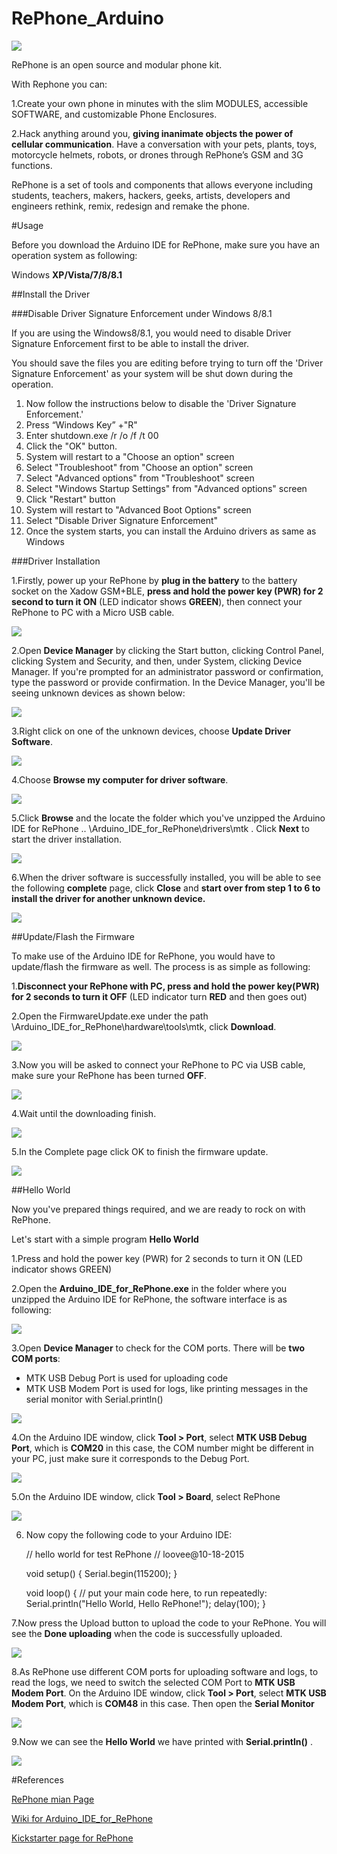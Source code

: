 # RePhone_Arduino
![](https://ksr-ugc.imgix.net/projects/1975885/photo-original.jpg?v=1444251465&w=1536&h=1152&fit=crop&auto=format&q=92&s=d301d98b1595a481fb18a5e312948ed6)

RePhone is an open source and modular phone kit.

With Rephone you can:

1.Create your own phone in minutes with the slim MODULES, accessible SOFTWARE, and customizable Phone Enclosures.

2.Hack anything around you, **giving inanimate objects the power of cellular communication**. Have a conversation with your pets, plants, toys, motorcycle helmets, robots, or drones through RePhone’s GSM and 3G functions.

RePhone is a set of tools and components that allows everyone including students, teachers, makers, hackers, geeks, artists, developers and engineers rethink, remix, redesign and remake the phone. 

#Usage

Before you download the Arduino IDE for RePhone, make sure you have an operation system as following:

Windows **XP/Vista/7/8/8.1**

##Install the Driver

###Disable Driver Signature Enforcement under Windows 8/8.1

If you are using the Windows8/8.1, you would need to disable Driver Signature Enforcement first to be able to install the driver.

You should save the files you are editing before trying to turn off the 'Driver Signature Enforcement' as your system will be shut down during the operation.

1. Now follow the instructions below to disable the 'Driver Signature Enforcement.' 
2. Press “Windows Key” +"R" 
3. Enter shutdown.exe /r /o /f /t 00 
4. Click the "OK" button.
5. System will restart to a "Choose an option" screen
6. Select "Troubleshoot" from "Choose an option" screen
7. Select "Advanced options" from "Troubleshoot" screen
8. Select "Windows Startup Settings" from "Advanced options" screen
9. Click "Restart" button
10. System will restart to "Advanced Boot Options" screen
11. Select "Disable Driver Signature Enforcement"
12. Once the system starts, you can install the Arduino drivers as same as Windows

###Driver Installation

1.Firstly, power up your RePhone by **plug in the battery** to the battery socket on the Xadow GSM+BLE, **press and hold the power key (PWR) for 2 second to turn it ON** (LED indicator shows **GREEN**), then connect your RePhone to PC with a Micro USB cable. 

![](http://www.seeedstudio.com/wiki/images/a/ab/Connect_Xadow_GSM%2BBLE_to_PC.png)

2.Open **Device Manager** by clicking the Start button, clicking Control Panel, clicking System and Security, and then, under System, clicking Device Manager. If you're prompted for an administrator password or confirmation, type the password or provide confirmation. 
In the Device Manager, you'll be seeing unknown devices as shown below: 

![](http://www.seeedstudio.com/wiki/images/1/18/Driver_Installation_Unknown_Devices.png)

3.Right click on one of the unknown devices, choose **Update Driver Software**.

![](http://www.seeedstudio.com/wiki/images/6/63/Driver_Installation_Update_Driver_Software.png)

4.Choose **Browse my computer for driver software**.

![](http://www.seeedstudio.com/wiki/images/e/ef/Driver_Installation_Browse_my_computer_for_driver_software.png)

5.Click **Browse** and the locate the folder which you've unzipped the Arduino IDE for RePhone .. \Arduino_IDE_for_RePhone\drivers\mtk . Click **Next** to start the driver installation.

![](http://www.seeedstudio.com/wiki/images/0/01/Driver_Installation_Locate_Driver.png)

6.When the driver software is successfully installed, you will be able to see the following **complete** page, click **Close** and **start over from step 1 to 6 to install the driver for another unknown device.**

![](http://www.seeedstudio.com/wiki/images/thumb/c/c1/Driver_Installation_complete_page.png/600px-Driver_Installation_complete_page.png)


##Update/Flash the Firmware

To make use of the Arduino IDE for RePhone, you would have to update/flash the firmware as well. The process is as simple as following:

1.**Disconnect your RePhone with PC, press and hold the power key(PWR) for 2 seconds to turn it OFF** (LED indicator turn **RED** and then goes out)

2.Open the FirmwareUpdate.exe under the path \Arduino_IDE_for_RePhone\hardware\tools\mtk, click **Download**. 

![](http://www.seeedstudio.com/wiki/images/c/c2/Updatefirmware.png)

3.Now you will be asked to connect your RePhone to PC via USB cable, make sure your RePhone has been turned **OFF**. 

![](http://www.seeedstudio.com/wiki/images/6/64/Updatefirmware_pluginrephone.png)

4.Wait until the downloading finish. 

![](http://www.seeedstudio.com/wiki/images/1/1e/Updatefirmware_downloading.png)

5.In the Complete page click OK to finish the firmware update.

![](http://www.seeedstudio.com/wiki/images/4/47/Updatefirmware_complete.png)


##Hello World

Now you've prepared things required, and we are ready to rock on with RePhone.

Let's start with a simple program **Hello World**

1.Press and hold the power key (PWR) for 2 seconds to turn it ON (LED indicator shows GREEN) 

2.Open the **Arduino_IDE_for_RePhone.exe** in the folder where you unzipped the Arduino IDE for RePhone, the software interface is as following:

![](http://www.seeedstudio.com/wiki/images/f/f7/Arduino_IDE_for_RePhone_interface.png)

3.Open **Device Manager** to check for the COM ports. There will be **two COM ports**:


* MTK USB Debug Port is used for uploading code
* MTK USB Modem Port is used for logs, like printing messages in the serial monitor with Serial.println()

![](http://www.seeedstudio.com/wiki/images/9/9f/Arduino_IDE_for_RePhone_COM_Ports.png)

4.On the Arduino IDE window, click **Tool > Port**, select **MTK USB Debug Port**, which is **COM20** in this case, the COM number might be different in your PC, just make sure it corresponds to the Debug Port. 

![](http://www.seeedstudio.com/wiki/images/4/42/Arduino_IDE_for_RePhone_Debug_Port.png)

5.On the Arduino IDE window, click **Tool > Board**, select RePhone

![](http://www.seeedstudio.com/wiki/images/a/a9/Arduino_IDE_for_RePhone_Board.png)

6. Now copy the following code to your Arduino IDE:


	// hello world for test RePhone
	// loovee@10-18-2015
   
    void setup() {
    	Serial.begin(115200);
    }
       
    void loop() {
    	// put your main code here, to run repeatedly:
    	Serial.println("Hello World, Hello RePhone!");
    	delay(100);
    }
    
7.Now press the Upload button to upload the code to your RePhone. You will see the **Done uploading** when the code is successfully uploaded.

![](http://www.seeedstudio.com/wiki/images/7/77/Arduino_IDE_for_RePhone_upload.png)

8.As RePhone use different COM ports for uploading software and logs, to read the logs, we need to switch the selected COM Port to **MTK USB Modem Port**. On the Arduino IDE window, click **Tool > Port**, select **MTK USB Modem Port**, which is **COM48** in this case.
Then open the **Serial Monitor**

![](http://www.seeedstudio.com/wiki/images/6/6c/Arduino_IDE_for_RePhone_Serial_Monitor.png)

9.Now we can see the **Hello World** we have printed with **Serial.println()** . 

![](http://www.seeedstudio.com/wiki/images/c/c8/Arduino_IDE_for_RePhone_Helloworld.png)


#References

[RePhone mian Page](www.seeed.cc/rephone)

[Wiki for Arduino_IDE_for_RePhone](http://www.seeedstudio.com/wiki/Arduino_IDE_for_RePhone_Kit)

[Kickstarter page for RePhone](https://www.kickstarter.com/projects/seeed/rephone-kit-worlds-first-open-source-and-modular-p)

